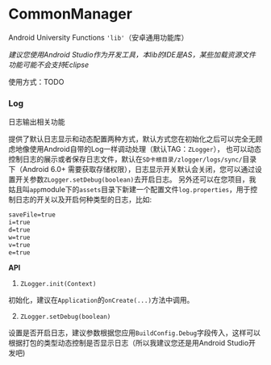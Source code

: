 # CommonManager

Android University Functions `'lib'`（安卓通用功能库）

*建议您使用Android Studio作为开发工具，本lib的IDE是AS，某些加载资源文件功能可能不会支持Eclipse*

使用方式：TODO

### Log
日志输出相关功能

提供了默认日志显示和动态配置两种方式，默认方式您在初始化之后可以完全无顾虑地像使用Android自带的Log一样调动处理（默认TAG：`ZLogger`），
也可以动态控制日志的展示或者保存日志文件，默认在`SD卡根目录/zlogger/logs/sync/`目录下（Android 6.0+ 需要获取存储权限），日志显示开关默认会关闭，您可以通过设置开关参数`ZLogger.setDebug(boolean)`去开启日志。
另外还可以在您项目，我姑且叫`app`module下的`assets`目录下新建一个配置文件`log.properties`，用于控制日志的开关以及开启何种类型的日志，比如:

```xml
saveFile=true
i=true
d=true
w=true
v=true
e=true
```

**API**

1. `ZLogger.init(Context)` 

初始化，建议在`Application`的`onCreate(...)`方法中调用。

2. `ZLogger.setDebug(boolean)`

设置是否开启日志，建议参数根据您应用`BuildConfig.Debug`字段传入，这样可以根据打包的类型动态控制是否显示日志（所以我建议您还是用Android Studio开发吧)



